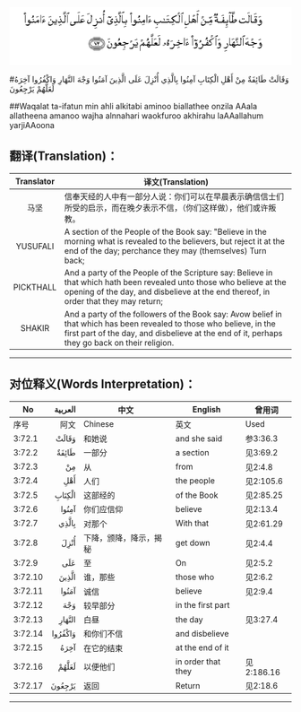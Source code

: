 ![003:072](images/003_072.gif)

#وَقَالَتْ طَائِفَةٌ مِنْ أَهْلِ الْكِتَابِ آمِنُوا بِالَّذِي أُنْزِلَ عَلَى الَّذِينَ آمَنُوا وَجْهَ النَّهَارِ وَاكْفُرُوا آخِرَهُ لَعَلَّهُمْ يَرْجِعُونَ 

##Waqalat ta-ifatun min ahli alkitabi aminoo biallathee onzila AAala allatheena amanoo wajha alnnahari waokfuroo akhirahu laAAallahum yarjiAAoona 

## 翻译(Translation)：

| Translator | 译文(Translation)                                            |
| :--------: | ------------------------------------------------------------ |
|    马坚    | 信奉天经的人中有一部分人说：你们可以在早晨表示确信信士们所受的启示，而在晚夕表示不信，（你们这样做），他们或许叛教。 |
|  YUSUFALI  | A section of the People of the Book say: "Believe in the morning what is revealed to the believers, but reject it at the end of the day; perchance they may (themselves) Turn back; |
| PICKTHALL  | And a party of the People of the Scripture say: Believe in that which hath been revealed unto those who believe at the opening of the day, and disbelieve at the end thereof, in order that they may return; |
|   SHAKIR   | And a party of the followers of the Book say: Avow belief in that which has been revealed to those who believe, in the first part of the day, and disbelieve at the end of it, perhaps they go back on their religion. |

---

## 对位释义(Words Interpretation)：

| No   | العربية | 中文    | English | 曾用词 |
| ---- | ------: | ------- | ------- | ------ |
| 序号 |    阿文 | Chinese | 英文    | Used   |
| 3:72.1  | وَقَالَتْ   | 和她说                 | and she said       | 参3:36.3   |
| 3:72.2  | طَائِفَةٌ   | 一部分                 | a section          | 见3:69.2   |
| 3:72.3  | مِنْ      | 从                     | from               | 见2:4.8    |
| 3:72.4  | أَهْلِ     | 人们                   | the people         | 见2:105.6  |
| 3:72.5  | الْكِتَابِ  | 这部经的               | of the Book        | 见2:85.25  |
| 3:72.6  | آمِنُوا   | 你们应信仰             | believe            | 见2:13.4   |
| 3:72.7  | بِالَّذِي   | 对那个                 | With that          | 见2:61.29  |
| 3:72.8  | أُنْزِلَ    | 下降，颁降，降示，揭秘 | get down           | 见2:4.4    |
| 3:72.9  | عَلَى     | 至                     | On                 | 见2:5.2    |
| 3:72.10 | الَّذِينَ   | 谁，那些               | those who          | 见2:6.2    |
| 3:72.11 | آمَنُوا   | 诚信                   | believe            | 见2:9.4    |
| 3:72.12 | وَجْهَ     | 较早部分               | in the first part  |            |
| 3:72.13 | النَّهَارِ  | 白昼                   | the day            | 见3:27.4   |
| 3:72.14 | وَاكْفُرُوا | 和你们不信             | and disbelieve     |            |
| 3:72.15 | آخِرَهُ    | 在它的结束             | at the end of it   |            |
| 3:72.16 | لَعَلَّهُمْ   | 以便他们               | in order that they | 见2:186.16 |
| 3:72.17 | يَرْجِعُونَ  | 返回                   | Return             | 见2:18.6   |

---
